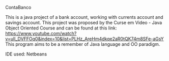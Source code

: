 ContaBanco

This is a java project of a bank account, working with currents account and savings account.
This project was proposed by the Curse em Video - Java Object Oriented Course and can be found at this link: https://www.youtube.com/watch?v=ull_DVFFOq0&index=10&list=PLHz_AreHm4dkqe2aR0tQK74m8SFe-aGsY
This program aims to be a remember of Java language and OO paradigm.

IDE used: Netbeans
